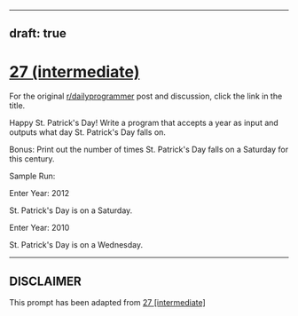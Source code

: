 ---
draft: true
----

# [27 (intermediate)](https://www.reddit.com/r/dailyprogrammer/comments/r0r46/3172012_challenge_27_intermediate/)

For the original [r/dailyprogrammer](https://www.reddit.com/r/dailyprogrammer/) post and discussion, click the link in the title.

Happy St. Patrick's Day!  Write a program that accepts a year as input and outputs what day St. Patrick's Day falls on.  

Bonus:  Print out the number of times St. Patrick's Day falls on a Saturday for this century.

Sample Run:

Enter Year:  2012

St. Patrick's Day is on a Saturday.

Enter Year:  2010

St. Patrick's Day is on a Wednesday.


----
## **DISCLAIMER**
This prompt has been adapted from [27 [intermediate]](https://www.reddit.com/r/dailyprogrammer/comments/r0r46/3172012_challenge_27_intermediate/
)
